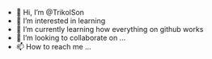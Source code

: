 - 👋 Hi, I’m @TrikolSon
- 👀 I’m interested in learning
- 🌱 I’m currently learning how everything on github works
- 💞️ I’m looking to collaborate on ...
- 📫 How to reach me ...

<!---
TrikolSon/TrikolSon is a ✨ special ✨ repository because its `README.md` (this file) appears on your GitHub profile.
You can click the Preview link to take a look at your changes.
--->
